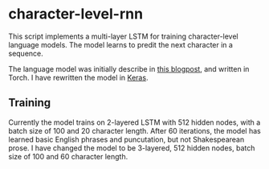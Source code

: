 # character-level-rnn
This script implements a multi-layer LSTM for training character-level language models. The model learns to predit the next character in a sequence. 

The language model was initially describe in [this
blogpost](http://karpathy.github.io/2015/05/21/rnn-effectiveness/),
and written in Torch. I have rewritten the model in
[Keras](https://github.com/fchollet/keras). 

## Training
Currently the model trains on 2-layered LSTM with 512 hidden nodes, with a batch size of 100 and 20 character length. 
After 60 iterations, the model has learned basic English phrases and puncutation, but not Shakespearean prose. I have changed the model to be 3-layered, 512 hidden nodes, batch size of 100 and 60 character length. 
<!--
## Training
So far I have only trained the model on the Shakespeare file in the
original blog post, but intend to train it on a corpus of Haikus to
see whether the model can learn to create a theme in its text
generation.  
-->

